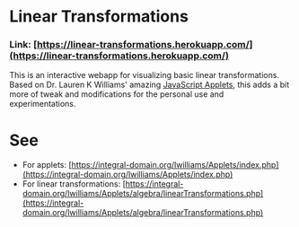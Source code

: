 # Linear Transformations

### Link: [https://linear-transformations.herokuapp.com/](https://linear-transformations.herokuapp.com/)

This is an interactive webapp for visualizing basic linear transformations. Based on Dr. Lauren K Williams' amazing [JavaScript Applets](https://integral-domain.org/lwilliams/Applets/algebra/linearTransformations.php), this adds a bit more of tweak and modifications for the personal use and experimentations.


# See
- For applets: [https://integral-domain.org/lwilliams/Applets/index.php](https://integral-domain.org/lwilliams/Applets/index.php)
- For linear transformations: [https://integral-domain.org/lwilliams/Applets/algebra/linearTransformations.php](https://integral-domain.org/lwilliams/Applets/algebra/linearTransformations.php)
